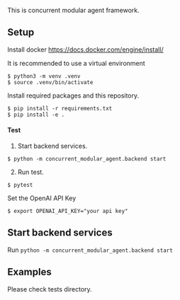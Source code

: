 This is concurrent modular agent framework.


## Setup
Install docker
https://docs.docker.com/engine/install/



It is recommended to use a virtual environment
```console
$ python3 -m venv .venv
$ source .venv/bin/activate
```

Install required packages and this repository.
```console
$ pip install -r requirements.txt
$ pip install -e .
```

#### Test
1. Start backend services.
```console
$ python -m concurrent_modular_agent.backend start
```

2. Run test.
```console
$ pytest
```

Set the OpenAI API Key
```console
$ export OPENAI_API_KEY="your api key"
```

## Start backend services
Run `python -m concurrent_modular_agent.backend start`


## Examples

Please check tests directory.
